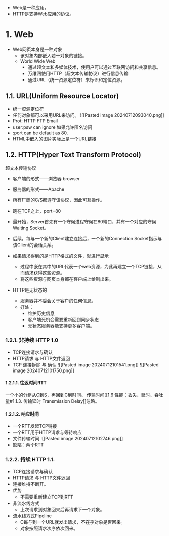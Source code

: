 - Web是一种应用。
- HTTP是支持Web应用的协议。
# 1. Web
- Web网页本身是一种对象
	- 该对象内部嵌入若干对象的链接。
	- World Wide Web
		- 通过超文本和多媒体技术，使用户可以通过互联网访问和共享信息。
		- 万维网使用HTTP（超文本传输协议）进行信息传输
		- 通过URL（统一资源定位符）来标识和定位资源。
## 1.1. URL(Uniform Resource Locator)
- 统一资源定位符
- 任何对象都可以采用URL来访问。
![[Pasted image 20240712093040.png]]
- Prot: HTTP FTP Email
- user:psw can ignore 如果允许匿名访问
- :port can be default as 80.
- HTML中嵌入的图片实际上是一个URL链接
## 1.2. HTTP(Hyper Text Transform Protocol)
超文本传输协议
- 客户端的形式——浏览器 browser
- 服务器的形式——Apache
- 所有厂商的C/S都遵守该协议，因此可互操作。
- 跑在TCP之上，port=80

- 最开始，Server首先有一个守候进程守候在80端口，并有一个对应的守候Waiting Socket。
- 后续，每与一个新的Client建立连接后，一个新的Connection Socket指示与该Client的会话关系。
- 如果请求得到的是HTTP格式的文件，就进行显示
	- 过程中嵌在其中的URL代表一个web资源，为此再建立一个TCP链接，从而请求获得这些资源。
	- 将这些资源与网页本身都在客户端上绘制出来。
- HTTP是无状态的
	- 服务器并不委会关于客户的任何信息。
	- 好处：
		- 维护历史信息
		- 客户端死机会需要重新回到同步状态
		- 无状态服务器能支持更多客户端。
### 1.2.1. 非持续 HTTP 1.0
- TCP连接请求与确认
- HTTP请求 与 HTTP文件返回
- TCP 连接拆除 与 确认
![[Pasted image 20240712101541.png]]
![[Pasted image 20240712101750.png]]
#### 1.2.1.1. 往返时间RTT
一个小的分组从C到S，再回到C到时间。
传输时间[[1.6 性能：丢失、延时、吞吐量#1.1.3. 传输延时 Transmission Delay]]忽略。
#### 1.2.1.2. 响应时间
- 一个RTT发起TCP链接
- 一个RTT用于HTTP请求与等待响应
- 文件传输时间
![[Pasted image 20240712102746.png]]
- 缺陷：两个RTT
### 1.2.2. 持续 HTTP 1.1.
- TCP连接请求与确认
- HTTP请求 与 HTTP文件返回
- 连接维持不断开。
- 优势
	- 不需要重新建立TCP到RTT
- 非流水线方式
	- 上次请求到对象回来后再请求下一个对象。
- 流水线方式Pipeline
	- C每与到一个URL就发出请求，不在乎对象是否回来。
	- 对象按照请求次序依次回来。
